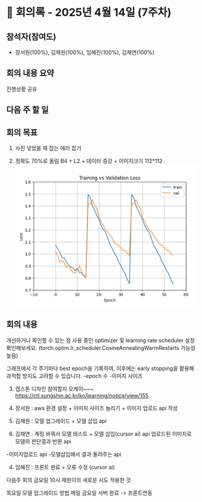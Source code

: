 # 📝 회의록 - 2025년 4월 14일 (7주차)

## 참석자(참여도)
- 장서원(100%), 김채원(100%), 임혜진(100%), 김채연(100%)

## 회의 내용 요약
진행상황 공유

## 다음 주 할 일


 
## 회의 목표
1) 사진 넣었을 때 잡는 에러 잡기

2) 정확도 70%로 올림
B4  + L2 + 데이터 증강 + 이미지크기 112*112
![alt text](image-2.png)

## 회의 내용
 개선하거나 확인할 수 있는 점
사용 중인 optimizer 및 learning rate scheduler 설정 확인해보세요. (torch.optim.lr_scheduler.CosineAnnealingWarmRestarts 가능성 높음)


그래프에서 각 주기마다 best epoch을 기록하여, 이후에는 early stopping을 활용해 과적합 방지도 고려할 수 있습니다.
-epoch 수
-이미지 사이즈

3) 캡스톤 디자인 참여할지  오케이~~~
https://ctl.sungshin.ac.kr/ko/learning/notice/view/155

1) 장서원 : aws 환경 설정  + 이미지 사이즈 늘리기 + 이미지 업로드 api 작성
2) 김채원 : 모델 업그레이드 + 모델 삽입 api 
3) 김채연 : 계정 바꿔서 모델 테스트 + 모델 삽입(cursor ai) api
업로드된 이미지로 모델의 판단결과 반환 api

-이미지업로드 api
-모델삽입해서 결과 돌려주는 api 

4) 임혜진 : 프론트 완료 + 오류 수정 (cursor ai)

다음주 회의 금요일 10시
채원이의 새로운 시도
적용한 것 

목요일 모델 업그레이드 방법 메일
금요일 서버 완료 -> 프론트연동
